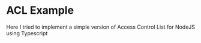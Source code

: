 # ACL Example
Here I tried to implement a simple version of Access Control List for NodeJS using Typescript